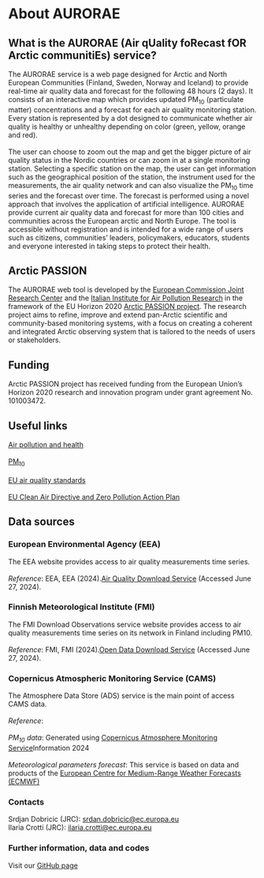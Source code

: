 <!DOCTYPE html>
<html>
<body>

<h1>About AURORAE</h1>
<h2>What is the AURORAE (Air qUality foRecast fOR Arctic communitiEs) service?</h2>

<p>The AURORAE service is a web page designed for Arctic and North European Communities (Finland, Sweden, Norway and Iceland) to provide real-time air quality data and forecast for the following 48 hours (2 days). 
It consists of an interactive map which provides updated PM<sub>10</sub> (particulate matter) concentrations and a forecast for each air quality monitoring station. Every station is represented by a dot designed to communicate whether air quality is healthy or unhealthy depending on color (green, yellow, orange and red).</br> 
<br>The user can choose to zoom out the map and get the bigger picture of air quality status in the Nordic countries or can zoom in at a single monitoring station. Selecting a specific station on the map, the user can get information such as the geographical position of the station, the instrument used for the measurements,
the air quality network and can also visualize the PM<sub>10</sub> time series and the forecast over time. The forecast is performed using a novel approach that involves the application of artificial intelligence. 
AURORAE provide current air quality data and forecast for more than 100 cities and communities across the European arctic and North Europe. The tool is accessible without registration and is intended for a wide range of users such as citizens, communities’ leaders, policymakers, educators, students and everyone interested in taking steps to protect their health.</br></p>

<h2>Arctic PASSION</h2>
<p>The AURORAE web tool is developed by the <a href="https://joint-research-centre.ec.europa.eu/index_en">European Commission Joint Research Center</a> and the  
<a href="https://en.iia.cnr.it/">Italian Institute for Air Pollution Research</a> in the framework of the EU Horizon 2020 <a href="https://arcticpassion.eu/">Arctic PASSION project</a>. 
The research project aims to refine, improve and extend pan-Arctic scientific and community-based monitoring systems, 
with a focus on creating a coherent and integrated Arctic observing system that is tailored to the needs of users or 
stakeholders. </p>

<h2>Funding</h2>
<p>Arctic PASSION project has received funding from the European Union’s Horizon 2020 research and innovation program under grant agreement No. 101003472.</p>

<h2>Useful links</h2>
<p><a href="https://www.eea.europa.eu/en/topics/in-depth/air-pollution/eow-it-affects-our-health">Air pollution and health</a></br>
<br><a href="https://www.eea.europa.eu/help/glossary/other-eea-terms/pm10">PM<sub>10</sub></a></br>
<br><a href="https://environment.ec.europa.eu/topics/air/air-quality/eu-air-quality-standards_en">EU air quality standards</a></br>
<br><a href="https://environment.ec.europa.eu/topics/air/air-quality_en#law">EU Clean Air Directive and Zero Pollution Action Plan</a></br></p>

<h2>Data sources</h2>
<h3>European Environmental Agency (EEA)</h3>
<p>The EEA website provides access to air quality measurements time series.</br>
<br><em>Reference</em>: EEA, EEA (2024).<a href="https://eeadmz1-downloads-webapp.azurewebsites.net/">Air Quality Download Service</a> (Accessed June 27, 2024).</p>

<h3>Finnish Meteorological Institute (FMI)</h3>
<p>The FMI Download Observations service website provides access to air quality measurements time series on its network in Finland including PM10.</br>
<br><em>Reference</em>: FMI, FMI (2024).<a href="https://en.ilmatieteenlaitos.fi/download-observations">Open Data Download Service</a> (Accessed June 27, 2024).</br>
<h3>Copernicus Atmospheric Monitoring Service (CAMS)</h3>
<p>The Atmosphere Data Store (ADS) service is the main point of access CAMS data.</br>
<br><em>Reference</em>:</br>
<br><em>PM<sub>10</sub> data</em>: Generated using <a href="https://ads.atmosphere.copernicus.eu/cdsapp#!/dataset/cams-europe-air-quality-forecasts?tab=form">Copernicus Atmosphere Monitoring Service</a>Information 2024</br>
<br><em>Meteorological parameters forecast</em>: This service is based on data and products of the <a href="https://www.ecmwf.int/">European Centre for Medium-Range Weather Forecasts (ECMWF)</a></br></p>

<h3>Contacts</h3>
<p>Srdjan Dobricic (JRC): <a href="srdan.dobricic@ec.europa.eu">srdan.dobricic@ec.europa.eu</a>
<br>Ilaria Crotti (JRC): <a href="ilaria.crotti@ec.europa.eu">ilaria.crotti@ec.europa.eu</a></br></p>

<h3>Further information, data and codes</h3>
<p>Visit our <a href="https://github.com/ilariamao/AURORAE_files">GitHub page</a></p>

</body>
</html>
